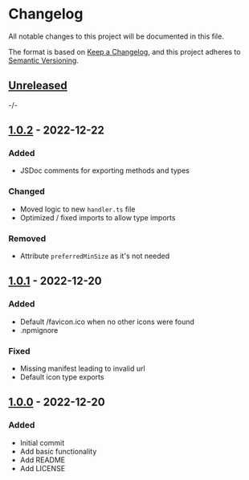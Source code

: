 # Changelog

All notable changes to this project will be documented in this file.

The format is based on [Keep a Changelog](https://keepachangelog.com/en/1.0.0/),
and this project adheres to [Semantic Versioning](https://semver.org/spec/v2.0.0.html).

## [Unreleased]

-/-


## [1.0.2] - 2022-12-22

### Added

- JSDoc comments for exporting methods and types

### Changed

- Moved logic to new `handler.ts` file
- Optimized / fixed imports to allow type imports

### Removed

- Attribute `preferredMinSize` as it's not needed


## [1.0.1] - 2022-12-20

### Added

- Default /favicon.ico when no other icons were found
- .npmignore

### Fixed

- Missing manifest leading to invalid url
- Default icon type exports


## [1.0.0] - 2022-12-20

### Added 

- Initial commit
- Add basic functionality
- Add README
- Add LICENSE


[Unreleased]: https://github.com/sthorsten/web-icon-grabber/compare/v1.0.2...HEAD

[1.0.2]: https://github.com/sthorsten/web-icon-grabber/releases/tag/v1.0.2
[1.0.1]: https://github.com/sthorsten/web-icon-grabber/releases/tag/v1.0.1
[1.0.0]: https://github.com/sthorsten/web-icon-grabber/releases/tag/v1.0.0